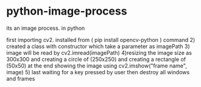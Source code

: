# python-image-process
its an image process. in python

first importing cv2. installed from (  pip install opencv-python ) command
2) created a class with constructor which take a parameter as imagePath
3) image will be read by cv2.imread(imagePath)
4)resizing the image size as 300x300
    and creating a circle of (250x250)
    and creating a rectangle of (50x50) 
    at the end showing the image    using cv2.imshow("frame name", image)
5) last waiting for a key pressed by user then destroy all windows and frames
